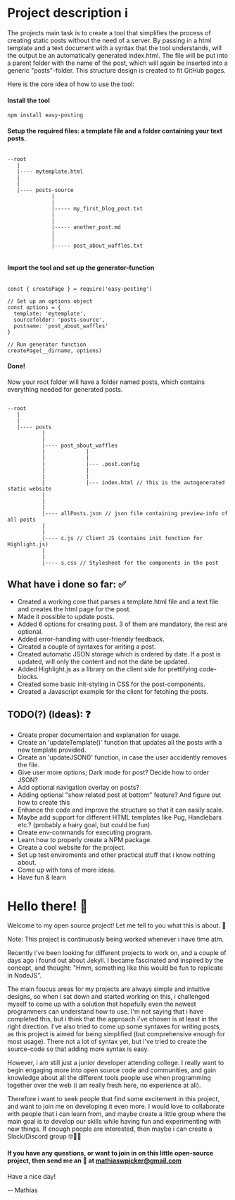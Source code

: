 # Project description ℹ️

The projects main task is to create a tool that simplifies the process of creating static posts without the need of a server. By passing in a html template and a text document with a syntax that the tool understands, will the output be an automatically generated index.html. The file will be put into a parent folder with the name of the post, which will again be inserted into a generic "posts"-folder. This structure design is created to fit GitHub pages. 

Here is the core idea of how to use the tool:

#### Install the tool

`npm install easy-posting`

#### Setup the required files: a template file and a folder containing your text posts.
```

--root
   |
   |---- mytemplate.html
   |
   |
   |---- posts-source
              |
              |
              |----- my_first_blog_post.txt
              |
              |
              |----- another_post.md
              |
              |
              |----- post_about_waffles.txt
              
```

#### Import the tool and set up the generator-function

```

const { createPage } = require('easy-posting')

// Set up an options object
const options = {
  template: 'mytemplate',
  sourcefolder: 'posts-source',
  postname: 'post_about_waffles'
}

// Run generator function
createPage(__dirname, options)

```

#### Done!

Now your root folder will have a folder named posts, which contains everything needed for generated posts.

```

--root
   |
   |
   |---- posts
           |
           |
           |---- post_about_waffles
           |             |
           |             |
           |             |--- .post.config
           |             |
           |             |
           |             |--- index.html // this is the autogenerated static website
           |
           |
           |
           |---- allPosts.json // json file containing preview-info of all posts
           |
           |
           |---- c.js // Client JS (contains init function for Highlight.js)
           |
           |
           |---- s.css // Stylesheet for the components in the post
``` 

## What have i done so far: ✅

- Created a working core that parses a template.html file and a text file and creates the html page for the post.
- Made it possible to update posts.
- Added 6 options for creating post. 3 of them are mandatory, the rest are optional.
- Added error-handling with user-friendly feedback.
- Created a couple of syntaxes for writing a post.
- Created automatic JSON storage which is ordered by date. If a post is updated, will only the content and not the date be updated.
- Added Highlight.js as a library on the client side for prettifying code-blocks.
- Created some basic init-styling in CSS for the post-components.
- Created a Javascript example for the client for fetching the posts.

## TODO(?) (Ideas): ❓

- Create proper documentaion and explanation for usage.
- Create an 'updateTemplate()' function that updates all the posts with a new template provided.
- Create an 'updateJSON()' function, in case the user accidently removes the file.
- Give user more options; Dark mode for post? Decide how to order JSON?
- Add optional navigation overlay on posts?
- Adding optional "show related post at bottom" feature? And figure out how to create this
- Enhance the code and improve the structure so that it can easily scale.
- Maybe add support for different HTML templates like Pug, Handlebars etc.? (probably a hairy goal, but could be fun)
- Create env-commands for executing program.
- Learn how to properly create a NPM package.
- Create a cool website for the project.
- Set up test enviroments and other practical stuff that i know nothing about.
- Come up with tons of more ideas.
- Have fun & learn


# Hello there! 👋

Welcome to my open source project! Let me tell to you what this is about. 🙌

Note: This project is continuously being worked whenever i have time atm.

Recently i've been looking for different projects to work on, and a couple of days ago i found out about Jekyll.
I became fascinated and inspired by the concept, and thought: "Hmm, something like this would be fun to replicate in NodeJS".

The main foucus areas for my projects are always simple and intuitive designs, so when
i sat down and started working on this, i challenged myself to come up with a solution that
hopefully even the newest programmers can understand how to use. I'm not saying that i have completed this,
but i think that the approach i've chosen is at least in the right direction. I've also tried to come up some syntaxes for writing posts, as this project is aimed for being simplified (but comprehensive enough for most usage).
There not a lot of syntax yet, but i've tried to create the source-code so that adding more syntax is easy.

However, i am still just a junior developer attending college. I really want to begin engaging more into open source
code and communities, and gain knowledge about all the different tools people use when programming together over the web (i am really fresh here, no experience at all).

Therefore i want to seek people that find some excitement in this project, and want to join me on developing it even more.
I would love to collaborate with people that i can learn from, and maybe create a little group where the main goal is to develop our skills while having fun and experimenting with new things. If enough people are interested, then maybe i can create a Slack/Discord group 🤓👨‍💻


#### If you have any questions, or want to join in on this little open-source project, then send me an 📧 at mathiaswpicker@gmail.com

Have a nice day!

-- Mathias
